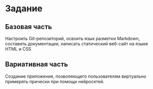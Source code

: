 # Задание
## Базовая часть
Настроить Git-репозиторий, освоить язык разметки Markdown, составить документации, написать статический веб-сайт на языке HTML и CSS
## Вариативная часть
Создание приложения, позволяющего пользователям виртуально примерять прически при помощи нейросетей.
